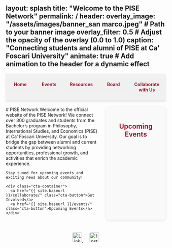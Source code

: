 layout: splash
title: "Welcome to the PISE Network"
permalink: /
header:
  overlay_image: "/assets/images/banner_san marco.jpeg" # Path to your banner image
  overlay_filter: 0.5 # Adjust the opacity of the overlay (0.0 to 1.0)
  caption: "Connecting students and alumni of PISE at Ca' Foscari University"
  animate: true # Add animation to the header for a dynamic effect
---
<nav class="custom-nav">
  <ul>
    <li><a href="{{ site.baseurl }}/">Home</a></li>
    <li><a href="{{ site.baseurl }}/events/">Events</a></li>
    <li><a href="{{ site.baseurl }}/editorial/">Resources</a></li>
    <li><a href="{{ site.baseurl }}/board/">Board</a></li>
    <li><a href="{{ site.baseurl }}/collaborate/">Collaborate with Us</a></li>
  </ul>
</nav>
<div style="margin-top: 20px;"></div>

<div style="display: flex;">
  <div style="flex: 2; padding-right: 20px;">
    # PISE Network
    Welcome to the official website of the PISE Network! We connect over 300 graduates and students from the Bachelor’s program in Philosophy, International Studies, and Economics (PISE) at Ca’ Foscari University. Our goal is to bridge the gap between alumni and current students by providing networking opportunities, professional growth, and activities that enrich the academic experience. 

    Stay tuned for upcoming events and exciting news about our community!

    <div class="cta-container">
      <a href="{{ site.baseurl }}/collaborate/" class="cta-button">Get Involved</a>
      <a href="{{ site.baseurl }}/events/" class="cta-button">Upcoming Events</a>
    </div>
  </div>
  <div class="agenda-events" style="flex: 1;">
    <h2>Upcoming Events</h2>
    <ul id="events-list">
      <!-- The list of events will be dynamically loaded here -->
    </ul>
  </div>
</div>

<div class="social-links">
  <a href="https://www.linkedin.com/groups/9804209/" target="_blank">
    <img src="https://cdn-icons-png.flaticon.com/512/174/174857.png" alt="LinkedIn" width="30" style="border-radius: 10%;">
  </a>
  <a href="https://instagram.com/pise_network_and_alumni/" target="_blank">
    <img src="https://cdn-icons-png.flaticon.com/512/1384/1384063.png" alt="Instagram" width="30" style="border-radius: 10%;">
  </a>
</div>

<script>
  document.addEventListener("DOMContentLoaded", function() {
    fetch("{{ site.baseurl }}/events/index.json")
      .then(response => response.json())
      .then(events => {
        const eventsList = document.getElementById("events-list");
        events.forEach(event => {
          const listItem = document.createElement("li");
          listItem.innerHTML = `<strong>${event.title}</strong><br>${event.date}<br><a href="${event.url}">More info</a>`;
          eventsList.appendChild(listItem);
        });
      })
      .catch(error => console.error("Error fetching events: ", error));
  });
</script>

<style>
  .custom-nav {
    display: flex;               /* Use Flexbox to manage spacing */
    justify-content: space-evenly; /* Space links evenly across the bar */
    align-items: center;
    width: 100%;                 /* Make the navigation bar take full width */
    position: sticky;            /* Stick to the top of the viewport when scrolling */
    top: 0;
    background-color: rgba(240, 240, 240, 0.9); /* Light grey background */
    padding: 15px 0;
    box-shadow: 0px 4px 6px rgba(0, 0, 0, 0.1);
    z-index: 10;                 /* Keep on top of other content */
  }
  .custom-nav ul {
    display: flex;               /* Flexbox to manage buttons alignment */
    width: 100%;
    list-style: none;            /* Remove bullet points */
    margin: 0;
    padding: 0;
  }
  .custom-nav li {
    flex: 1;                     /* Make each list item take up equal space */
    text-align: center;          /* Center the content of each list item */
  }
  .custom-nav a {
    display: block;              /* Allow padding on links to work like a button */
    color: #9b1c31;              /* Ca' Foscari red color */
    background-color: rgba(240, 240, 240, 0.9); /* Light grey button background */
    text-decoration: none;       /* Remove underline from links */
    padding: 10px 20px;          /* Space inside each button */
    margin: 0;                   /* Remove margin to avoid spacing between buttons */
    border-radius: 5px;          /* Rounded corners for button effect */
    font-weight: bold;           /* Bold text */
    transition: background-color 0.3s, transform 0.2s; /* Smooth transition for hover effects */
  }
  .custom-nav a:hover {
    background-color: #e3c8c1;   /* Slightly darker beige on hover */
    transform: scale(1.05);      /* Slightly increase size on hover for emphasis */
  }
  .cta-container {
    text-align: center;
    margin: 40px 0;
  }
  .cta-button {
    display: inline-block;
    margin: 10px;
    padding: 15px 25px;
    background-color: #9b1c31;
    color: #fff !important;
    text-decoration: none;
    font-weight: bold;
    border-radius: 5px;
    transition: background-color 0.3s, transform 0.3s;
  }
  .cta-button:hover {
    background-color: #e3c8c1;
    transform: scale(1.1);
  }
  .social-links {
    text-align: center;
    margin: 40px 0;
  }
  .social-links a {
    margin: 0 10px;
  }
  header.splash {
    animation: parallax 10s infinite alternate ease-in-out; /* Add parallax effect */
  }
  @keyframes parallax {
    0% {
      background-position: center top;
    }
    100% {
      background-position: center bottom;
    }
  }
  .agenda-events {
    padding: 20px;
    background-color: #f9f9f9;
    border-radius: 8px;
    box-shadow: 0 2px 8px rgba(0, 0, 0, 0.1);
  }
  .agenda-events h2 {
    text-align: center;
    color: #9b1c31;
  }
  #events-list {
    list-style: none;
    padding: 0;
    margin: 20px 0;
  }
  #events-list li {
    margin: 15px 0;
    padding: 10px;
    border-bottom: 1px solid #ddd;
  }
  #events-list a {
    color: #9b1c31;
    text-decoration: none;
    font-weight: bold;
  }
  #events-list a:hover {
    text-decoration: underline;
  }
</style>
